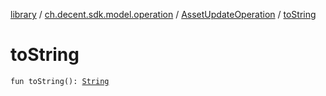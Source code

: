 [library](../../index.md) / [ch.decent.sdk.model.operation](../index.md) / [AssetUpdateOperation](index.md) / [toString](./to-string.md)

# toString

`fun toString(): `[`String`](https://kotlinlang.org/api/latest/jvm/stdlib/kotlin/-string/index.html)